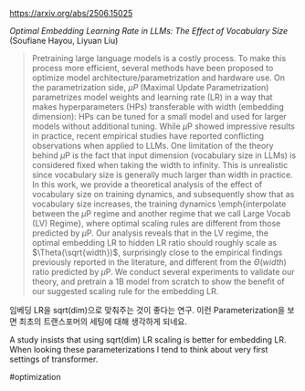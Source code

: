 https://arxiv.org/abs/2506.15025

*Optimal Embedding Learning Rate in LLMs: The Effect of Vocabulary Size* (Soufiane Hayou, Liyuan Liu)

> Pretraining large language models is a costly process. To make this process more efficient, several methods have been proposed to optimize model architecture/parametrization and hardware use. On the parametrization side, $\mu P$ (Maximal Update Parametrization) parametrizes model weights and learning rate (LR) in a way that makes hyperparameters (HPs) transferable with width (embedding dimension): HPs can be tuned for a small model and used for larger models without additional tuning. While $\mu$P showed impressive results in practice, recent empirical studies have reported conflicting observations when applied to LLMs. One limitation of the theory behind $\mu$P is the fact that input dimension (vocabulary size in LLMs) is considered fixed when taking the width to infinity. This is unrealistic since vocabulary size is generally much larger than width in practice. In this work, we provide a theoretical analysis of the effect of vocabulary size on training dynamics, and subsequently show that as vocabulary size increases, the training dynamics \emph{interpolate between the $\mu$P regime and another regime that we call Large Vocab (LV) Regime}, where optimal scaling rules are different from those predicted by $\mu$P. Our analysis reveals that in the LV regime, the optimal embedding LR to hidden LR ratio should roughly scale as $\Theta(\sqrt{width})$, surprisingly close to the empirical findings previously reported in the literature, and different from the $\Theta(width)$ ratio predicted by $\mu$P. We conduct several experiments to validate our theory, and pretrain a 1B model from scratch to show the benefit of our suggested scaling rule for the embedding LR.
 
임베딩 LR을 sqrt(dim)으로 맞춰주는 것이 좋다는 연구. 이런 Parameterization을 보면 최초의 트랜스포머의 세팅에 대해 생각하게 되네요.

<english>
A study insists that using sqrt(dim) LR scaling is better for embedding LR. When looking these parameterizations I tend to think about very first settings of transformer.
</english>

#optimization 